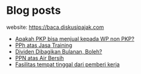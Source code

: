 # Blog posts

website: https://baca.diskusipajak.com

<!-- BLOG-POST-LIST:START -->
- [Apakah PKP bisa menjual kepada WP non PKP?](https://baca.diskusipajak.com/apakah-pkp-bisa-menjual-kepada-wp-non-pkp/)
- [PPh atas Jasa Training](https://baca.diskusipajak.com/pph-atas-jasa-training/)
- [Dividen Dibagikan Bulanan, Boleh?](https://baca.diskusipajak.com/dividen-dibagikan-bulanan-boleh/)
- [PPN atas Air Bersih](https://baca.diskusipajak.com/ppn-atas-air-bersih/)
- [Fasilitas tempat tinggal dari pemberi kerja](https://baca.diskusipajak.com/fasilitas-tempat-tinggal-dari-pemberi-kerja/)
<!-- BLOG-POST-LIST:END -->

<!--
**kelaspajak/kelaspajak** is a ✨ _special_ ✨ repository because its `README.md` (this file) appears on your GitHub profile.

Here are some ideas to get you started:

- 🔭 I’m currently working on ...
- 🌱 I’m currently learning ...
- 👯 I’m looking to collaborate on ...
- 🤔 I’m looking for help with ...
- 💬 Ask me about ...
- 📫 How to reach me: ...
- 😄 Pronouns: ...
- ⚡ Fun fact: ...
-->
